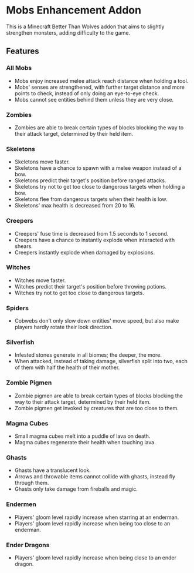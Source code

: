 # Mobs Enhancement Addon

This is a Minecraft Better Than Wolves addon that aims to slightly strengthen monsters, adding difficulty to the game.

## Features

### All Mobs

- Mobs enjoy increased melee attack reach distance when holding a tool.
- Mobs' senses are strengthened, with further target distance and more points to check, instead of only doing an eye-to-eye check.
- Mobs cannot see entities behind them unless they are very close.

### Zombies

- Zombies are able to break certain types of blocks blocking the way to their attack target, determined by their held item.

### Skeletons

- Skeletons move faster.
- Skeletons have a chance to spawn with a melee weapon instead of a bow.
- Skeletons predict their target's position before ranged attacks.
- Skeletons try not to get too close to dangerous targets when holding a bow.
- Skeletons flee from dangerous targets when their health is low.
- Skeletons' max health is decreased from 20 to 16.

### Creepers

- Creepers' fuse time is decreased from 1.5 seconds to 1 second.
- Creepers have a chance to instantly explode when interacted with shears.
- Creepers instantly explode when damaged by explosions.

### Witches

- Witches move faster.
- Witches predict their target's position before throwing potions.
- Witches try not to get too close to dangerous targets.

### Spiders

- Cobwebs don't only slow down entities' move speed, but also make players hardly rotate their look direction.

### Silverfish

- Infested stones generate in all biomes; the deeper, the more.
- When attacked, instead of taking damage, silverfish split into two, each of them with half the health of their mother.

### Zombie Pigmen

- Zombie pigmen are able to break certain types of blocks blocking the way to their attack target, determined by their held item.
- Zombie pigmen get invoked by creatures that are too close to them.

### Magma Cubes

- Small magma cubes melt into a puddle of lava on death.
- Magma cubes regenerate their health when touching lava.

### Ghasts

- Ghasts have a translucent look.
- Arrows and throwable items cannot collide with ghasts, instead fly through them.
- Ghasts only take damage from fireballs and magic.

### Endermen

- Players' gloom level rapidly increase when starring at an enderman.
- Players' gloom level rapidly increase when being too close to an enderman.

### Ender Dragons

- Players' gloom level rapidly increase when being close to an ender dragon.